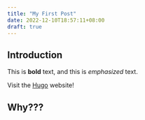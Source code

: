```yaml
---
title: "My First Post"
date: 2022-12-10T18:57:11+08:00
draft: true
---
```

## Introduction

This is **bold** text, and this is *emphasized* text.

Visit the [Hugo](https://gohugo.io) website!

## Why???